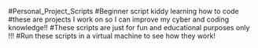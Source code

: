#Personal_Project_Scripts
#Beginner script kiddy learning how to code
#these are projects I work on so I can improve my cyber and coding knowledge!!
#These scripts are just for fun and educational purposes only !!!
#Run these scripts in a virtual machine to see how they work!
